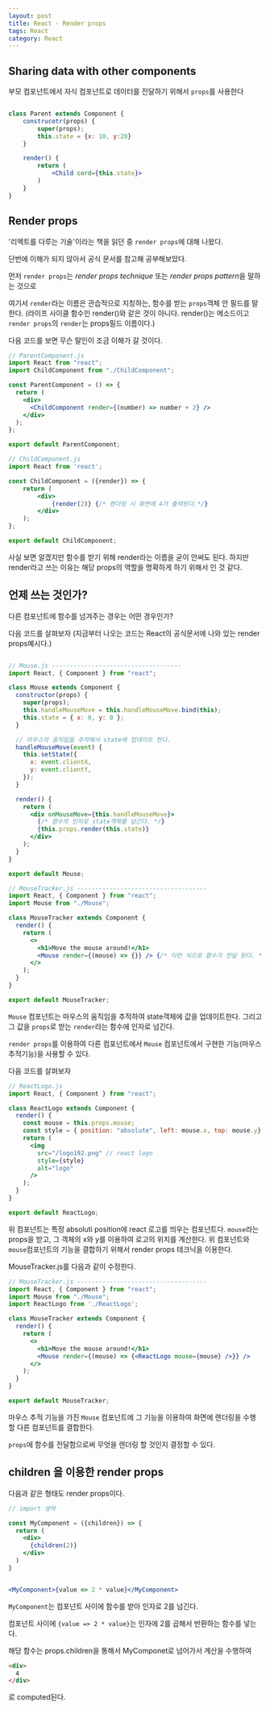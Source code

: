 ```yaml
---
layout: post 
title: React - Render props
tags: React
category: React
---
```


## Sharing data with other components

부모 컴포넌트에서 자식 컴포넌트로 데이터를 전달하기 위해서 `props`를 사용한다

~~~jsx

class Parent extends Component { 
    construcotr(props) {
        super(props);
        this.state = {x: 10, y:20}
    }

    render() {
        return (
            <Child cord={this.state}>
        )
    }
}
~~~

## Render props

'리엑트를 다루는 기술'이라는 책을 읽던 중 `render props`에 대해 나왔다.

단번에 이해가 되지 않아서 공식 문서를 참고해 공부해보았다.

먼저 `render props`는 *render props technique* 또는 *render props pattern*을 말하는 것으로

여기서 `render`라는 이름은 관습적으로 지칭하는, 함수를 받는 `props`객체 안 필드를 말한다. (라이프 사이클 함수인 render()와 같은 것이 아니다. render()는 메소드이고 `render props`의 `render`는 props필드 이름이다.)

다음 코드를 보면 무슨 말인이 조금 이해가 갈 것이다.

~~~jsx
// ParentComponent.js
import React from "react";
import ChildComponent from "./ChildComponent";

const ParentComponent = () => {
  return (
    <div>
      <ChildComponent render={(number) => number + 2} />
    </div>
  );
};

export default ParentComponent;

~~~

~~~jsx
// ChildComponent.js
import React from 'react';

const ChildComponent = ({render}) => {
    return (
        <div>
            {render(2)} {/* 렌더링 시 화면에 4가 출력된다.*/}
        </div>
    );
};

export default ChildComponent;
~~~

사실 보면 알겠지만 함수를 받기 위해 render라는 이름을 굳이 안써도 된다. 하지만 render라고 쓰는 이유는 해당 props의 역할을 명확하게 하기 위해서 인 것 같다.

## 언제 쓰는 것인가?

다른 컴포넌트에 함수를 넘겨주는 경우는 어떤 경우인가?

다음 코드를 살펴보자 (지금부터 나오는 코드는 React의 공식문서에 나와 있는 render props예시다.)

~~~jsx

// Mouse.js ------------------------------------
import React, { Component } from "react";

class Mouse extends Component {
  constructor(props) {
    super(props);
    this.handleMouseMove = this.handleMouseMove.bind(this);
    this.state = { x: 0, y: 0 };
  }

  // 마우스의 움직임을 추적해서 state에 업데이트 한다.
  handleMouseMove(event) {
    this.setState({
      x: event.clientX,
      y: event.clientY,
    });
  }

  render() {
    return (
      <div onMouseMove={this.handleMouseMove}>
        {/* 함수의 인자로 state객체를 넘긴다. */}
        {this.props.render(this.state)}
      </div>
    );
  }
}

export default Mouse;
~~~

~~~ jsx
// MouseTracker.js ------------------------------------
import React, { Component } from "react";
import Mouse from "./Mouse";

class MouseTracker extends Component {
  render() {
    return (
      <>
        <h1>Move the mouse around!</h1>
        <Mouse render={(mouse) => {}} /> {/* 이런 식으로 함수가 전달 된다. */}
      </>
    );
  }
}

export default MouseTracker;

~~~

`Mouse` 컴포넌트는 마우스의 움직임을 추적하여 state객체에 값을 업데이트한다. 그리고 그 값을 `props`로 받는 `render`라는 함수에 인자로 넘긴다.

`render props`를 이용하여 다른 컴포넌트에서 `Mouse` 컴포넌트에서 구현한 기능(마우스 추적기능)을 사용할 수 있다.

다음 코드를 살펴보자

~~~jsx
// ReactLogo.js
import React, { Component } from "react";

class ReactLogo extends Component {
  render() {
    const mouse = this.props.mouse;
    const style = { position: "absolute", left: mouse.x, top: mouse.y}
    return (
      <img
        src="/logo192.png" // react logo
        style={style}
        alt="logo"
      />
    );
  }
}

export default ReactLogo;
~~~

위 컴포넌트는 특정 absoluti position에 react 로고를 띄우는 컴포넌트다. `mouse`라는 props을 받고, 그 객체의 x와 y를 이용하여 로고의 위치를 계산한다. 위 컴포넌트와 `mouse`컴포넌트의 기능을 결합하기 위해서 render props 테크닉을 이용한다.

MouseTracker.js를 다음과 같이 수정한다.

~~~jsx
// MouseTracker.js ------------------------------------
import React, { Component } from "react";
import Mouse from "./Mouse";
import ReactLogo from './ReactLogo';

class MouseTracker extends Component {
  render() {
    return (
      <>
        <h1>Move the mouse around!</h1>
        <Mouse render={(mouse) => {<ReactLogo mouse={mouse} />}} /> 
      </>
    );
  }
}

export default MouseTracker;
~~~

마우스 추적 기능을 가진 `Mouse` 컴포넌트에 그 기능을 이용하여 화면에 렌더링을 수행할 다른 컴포넌트를 결합한다.

`props`에 함수를 전달함으로써 무엇을 렌더링 할 것인지 결정할 수 있다.

## children 을 이용한 render props

다음과 같은 형태도 render props이다.

~~~jsx
// import 생략

const MyComponent = ({children}) => {
  return (
    <div>
      {children(2)}
    </div>
  )
}


<MyComponent>{value => 2 * value}</MyComponent>
~~~

`MyComponent`는 컴포넌트 사이에 함수를 받아 인자로 2를 넘긴다.

컴포넌트 사이에 `{value => 2 * value}`는 인자에 2를 곱해서 반환하는 함수를 넣는다.

해당 함수는 props.children을 통해서 MyComponet로 넘어가서 계산을 수행하여

~~~html
<div>
  4
</div>
~~~

로 computed된다.

